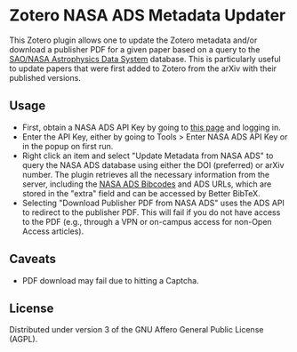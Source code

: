 # Zotero NASA ADS Metadata Updater

This Zotero plugin allows one to update the Zotero metadata and/or download a publisher PDF for a given paper based on a query to the [SAO/NASA Astrophysics Data System](https://ui.adsabs.harvard.edu/) database. This is particularly useful to update papers that were first added to Zotero from the arXiv with their published versions.

## Usage
- First, obtain a NASA ADS API Key by going to [this page](https://ui.adsabs.harvard.edu/help/api/) and logging in.
- Enter the API Key, either by going to Tools > Enter NASA ADS API Key or in the popup on first run.
- Right click an item and select "Update Metadata from NASA ADS" to query the NASA ADS database using either the DOI (preferred) or arXiv number. The plugin retrieves all the necessary information from the server, including the [NASA ADS Bibcodes](https://ui.adsabs.harvard.edu/help/actions/bibcode) and ADS URLs, which are stored in the "extra" field and can be accessed by Better BibTeX.
- Selecting "Download Publisher PDF from NASA ADS" uses the ADS API to redirect to the publisher PDF. This will fail if you do not have access to the PDF (e.g., through a VPN or on-campus access for non-Open Access articles).

## Caveats
- PDF download may fail due to hitting a Captcha. 

## License

Distributed under version 3 of the GNU Affero General Public License (AGPL).